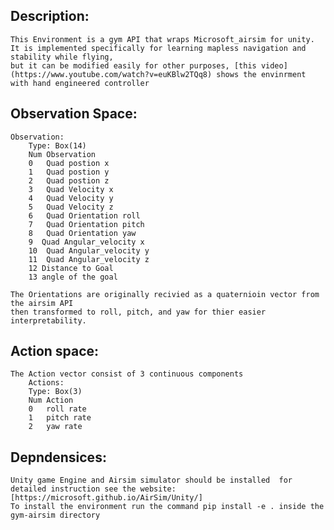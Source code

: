 ## Description:
    This Environment is a gym API that wraps Microsoft_airsim for unity.
    It is implemented specifically for learning mapless navigation and stability while flying,
    but it can be modified easily for other purposes, [this video](https://www.youtube.com/watch?v=euKBlw2TQq8) shows the envinrment with hand engineered controller 
    

## Observation Space:
    Observation: 
        Type: Box(14)
        Num Observation                
        0   Quad postion x            
        1   Quad postion y            
        2   Quad postion z            
        3   Quad Velocity x           
        4   Quad Velocity y           
        5   Quad Velocity z           
        6   Quad Orientation roll     
        7   Quad Orientation pitch    
        8   Quad Orientation yaw      
        9  Quad Angular_velocity x    
        10  Quad Angular_velocity y   
        11  Quad Angular_velocity z   
        12 Distance to Goal           
        13 angle of the goal          
               
    The Orientations are originally recivied as a quaternioin vector from the airsim API 
    then transformed to roll, pitch, and yaw for thier easier interpretability.

## Action space:
    The Action vector consist of 3 continuous components
        Actions:
        Type: Box(3)                   
        Num Action                     
        0   roll rate                  
        1   pitch rate                 
        2   yaw rate


## Depndensices:
    Unity game Engine and Airsim simulator should be installed  for detailed instruction see the website:
    [https://microsoft.github.io/AirSim/Unity/]
    To install the environment run the command pip install -e . inside the gym-airsim directory 


    

